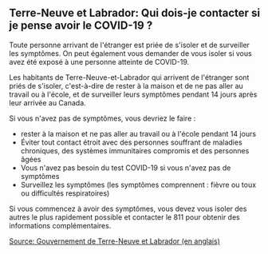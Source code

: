 ## Terre-Neuve et Labrador: Qui dois-je contacter si je pense avoir le COVID-19 ?

Toute personne arrivant de l'étranger est priée de s'isoler et de surveiller les symptômes. On peut également vous demander de vous isoler si vous avez été exposé à une personne atteinte de COVID-19.

Les habitants de Terre-Neuve-et-Labrador qui arrivent de l'étranger sont priés de s'isoler, c'est-à-dire de rester à la maison et de ne pas aller au travail ou à l'école, et de surveiller leurs symptômes pendant 14 jours après leur arrivée au Canada.

Si vous n'avez pas de symptômes, vous devriez le faire :

- rester à la maison et ne pas aller au travail ou à l'école pendant 14 jours
- Éviter tout contact étroit avec des personnes souffrant de maladies chroniques, des systèmes immunitaires compromis et des personnes âgées
- Vous n'avez pas besoin du test COVID-19 si vous n'avez pas de symptômes
- Surveillez les symptômes (les symptômes comprennent : fièvre ou toux ou difficultés respiratoires)

Si vous commencez à avoir des symptômes, vous devez vous isoler des autres le plus rapidement possible et contacter le 811 pour obtenir des informations complémentaires.

[Source: Gouvernement de Terre-Neuve et Labrador (en anglais)](https://www.gov.nl.ca/covid-19/)
